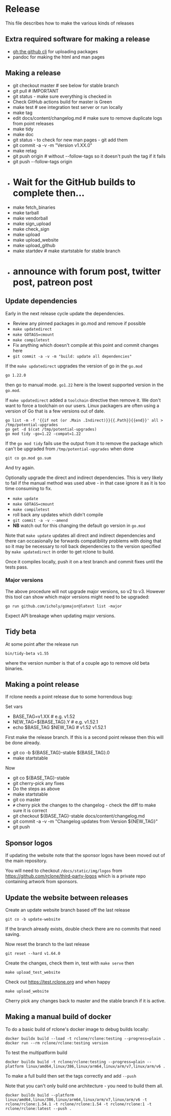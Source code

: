 # Release

This file describes how to make the various kinds of releases

## Extra required software for making a release

  * [gh the github cli](https://github.com/cli/cli) for uploading packages
  * pandoc for making the html and man pages

## Making a release

  * git checkout master # see below for stable branch
  * git pull # IMPORTANT
  * git status - make sure everything is checked in
  * Check GitHub actions build for master is Green
  * make test # see integration test server or run locally
  * make tag
  * edit docs/content/changelog.md # make sure to remove duplicate logs from point releases
  * make tidy
  * make doc
  * git status - to check for new man pages - git add them
  * git commit -a -v -m "Version v1.XX.0"
  * make retag
  * git push origin # without --follow-tags so it doesn't push the tag if it fails
  * git push --follow-tags origin
  * # Wait for the GitHub builds to complete then...
  * make fetch_binaries
  * make tarball
  * make vendorball
  * make sign_upload
  * make check_sign
  * make upload
  * make upload_website
  * make upload_github
  * make startdev # make startstable for stable branch
  * # announce with forum post, twitter post, patreon post

## Update dependencies

Early in the next release cycle update the dependencies.

  * Review any pinned packages in go.mod and remove if possible
  * `make updatedirect`
  * `make GOTAGS=cmount`
  * `make compiletest`
  * Fix anything which doesn't compile at this point and commit changes here
  * `git commit -a -v -m "build: update all dependencies"`

If the `make updatedirect` upgrades the version of go in the `go.mod`

    go 1.22.0
    
then go to manual mode. `go1.22` here is the lowest supported version
in the `go.mod`.

If `make updatedirect` added a `toolchain` directive then remove it.
We don't want to force a toolchain on our users. Linux packagers are
often using a version of Go that is a few versions out of date.

```
go list -m -f '{{if not (or .Main .Indirect)}}{{.Path}}{{end}}' all > /tmp/potential-upgrades
go get -d $(cat /tmp/potential-upgrades)
go mod tidy -go=1.22 -compat=1.22
```

If the `go mod tidy` fails use the output from it to remove the
package which can't be upgraded from `/tmp/potential-upgrades` when
done

```
git co go.mod go.sum
```

And try again.

Optionally upgrade the direct and indirect dependencies. This is very
likely to fail if the manual method was used abve - in that case
ignore it as it is too time consuming to fix.

  * `make update`
  * `make GOTAGS=cmount`
  * `make compiletest`
  * roll back any updates which didn't compile
  * `git commit -a -v --amend`
  * **NB** watch out for this changing the default go version in `go.mod`

Note that `make update` updates all direct and indirect dependencies
and there can occasionally be forwards compatibility problems with
doing that so it may be necessary to roll back dependencies to the
version specified by `make updatedirect` in order to get rclone to
build.

Once it compiles locally, push it on a test branch and commit fixes
until the tests pass.

### Major versions

The above procedure will not upgrade major versions, so v2 to v3.
However this tool can show which major versions might need to be
upgraded:

    go run github.com/icholy/gomajor@latest list -major

Expect API breakage when updating major versions.

## Tidy beta

At some point after the release run

    bin/tidy-beta v1.55

where the version number is that of a couple ago to remove old beta binaries.

## Making a point release

If rclone needs a point release due to some horrendous bug:

Set vars

  * BASE_TAG=v1.XX          # e.g. v1.52
  * NEW_TAG=${BASE_TAG}.Y   # e.g. v1.52.1
  * echo $BASE_TAG $NEW_TAG # v1.52 v1.52.1

First make the release branch.  If this is a second point release then
this will be done already.

  * git co -b ${BASE_TAG}-stable ${BASE_TAG}.0
  * make startstable

Now

  * git co ${BASE_TAG}-stable
  * git cherry-pick any fixes
  * Do the steps as above
  * make startstable
  * git co master
  * `#` cherry pick the changes to the changelog - check the diff to make sure it is correct
  * git checkout ${BASE_TAG}-stable docs/content/changelog.md
  * git commit -a -v -m "Changelog updates from Version ${NEW_TAG}"
  * git push

## Sponsor logos

If updating the website note that the sponsor logos have been moved out of the main repository.

You will need to checkout `/docs/static/img/logos` from https://github.com/rclone/third-party-logos
which is a private repo containing artwork from sponsors.

## Update the website between releases

Create an update website branch based off the last release

    git co -b update-website

If the branch already exists, double check there are no commits that need saving.

Now reset the branch to the last release

    git reset --hard v1.64.0

Create the changes, check them in, test with `make serve` then

    make upload_test_website

Check out https://test.rclone.org and when happy

    make upload_website

Cherry pick any changes back to master and the stable branch if it is active.

## Making a manual build of docker

To do a basic build of rclone's docker image to debug builds locally:

```
docker buildx build --load -t rclone/rclone:testing --progress=plain .
docker run --rm rclone/rclone:testing version
```

To test the multipatform build

```
docker buildx build -t rclone/rclone:testing --progress=plain --platform linux/amd64,linux/386,linux/arm64,linux/arm/v7,linux/arm/v6 .
```

To make a full build then set the tags correctly and add `--push`

Note that you can't only build one architecture - you need to build them all.

```
docker buildx build --platform linux/amd64,linux/386,linux/arm64,linux/arm/v7,linux/arm/v6 -t rclone/rclone:1.54.1 -t rclone/rclone:1.54 -t rclone/rclone:1 -t rclone/rclone:latest --push .
```
